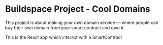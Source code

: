# Buildspace Project - Cool Domains

This project is about making your own domain service — where people can buy their own domain from your smart contract and own it.

This is the React app which interact with a SmartContract